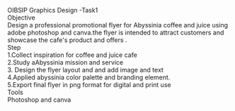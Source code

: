OIBSIP Graphics Design \-Task1  
Objective   
Design a professional promotional flyer for Abyssinia coffee and juice using adobe photoshop and canva.the flyer is intended to attract customers and showcase the cafe's product and offers .  
Step  
1.Collect inspiration for coffee and juice cafe   
2.Study aAbyssinia mission and service  
3\. Design the flyer layout and and add image and text    
4.Applied abyssinia color palette and branding element.   
5.Export final flyer in png format for digital and print use  
Tools  
Photoshop and canva 